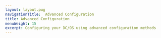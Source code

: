 ```yaml
---
layout: layout.pug
navigationTitle:  Advanced Configuration
title: Advanced Configuration
menuWeight: 15
excerpt: Configuring your DC/OS using advanced configuration methods
---
```

